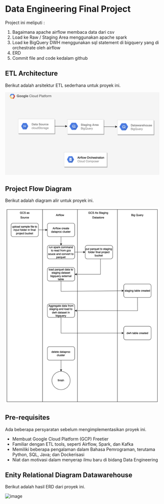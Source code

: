 # Data Engineering Final Project

Project ini meliputi :
1. Bagaimana apache airflow membaca data dari csv
2. Load ke Raw / Staging Area menggunakan apache spark
3. Load ke BigQuery DWH menggunakan sql statement di bigquery yang di orchestrate oleh airflow
4. ERD
5. Commit file and code kedalam github

## ETL Architecture

Berikut adalah arsitektur ETL sederhana untuk proyek ini.

![ETL Architecture](./etl-architecture.png)

## Project Flow Diagram

Berikut adalah diagram alir untuk proyek ini.

![Project Flow Diagram](project-flow-diagram.png)

## Pre-requisites

Ada beberapa persyaratan sebelum mengimplementasikan proyek ini.
- Membuat Google Cloud Platform (GCP) Freetier
- Familiar dengan ETL tools, seperti Airflow, Spark, dan Kafka
- Memiliki beberapa pengalaman dalam Bahasa Pemrograman, terutama Python, SQL, Java; dan Dockerisasi
- Niat dan motivasi dalam menyerap ilmu baru di bidang Data Engineering

## Enity Relational Diagram Datawarehouse

Berikut adalah hasil ERD dari proyek ini.

![image](https://user-images.githubusercontent.com/95616496/158112529-d3cd4e91-9445-49a0-90ed-967db27962e0.png)
